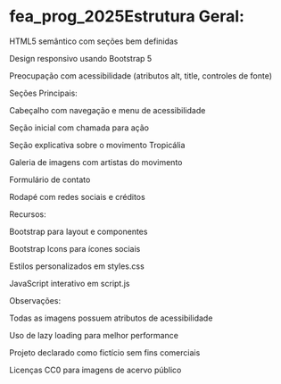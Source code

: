 # fea_prog_2025Estrutura Geral:

HTML5 semântico com seções bem definidas

Design responsivo usando Bootstrap 5

Preocupação com acessibilidade (atributos alt, title, controles de fonte)


Seções Principais:

Cabeçalho com navegação e menu de acessibilidade

Seção inicial com chamada para ação

Seção explicativa sobre o movimento Tropicália

Galeria de imagens com artistas do movimento

Formulário de contato

Rodapé com redes sociais e créditos


Recursos:

Bootstrap para layout e componentes

Bootstrap Icons para ícones sociais

Estilos personalizados em styles.css

JavaScript interativo em script.js


Observações:

Todas as imagens possuem atributos de acessibilidade

Uso de lazy loading para melhor performance

Projeto declarado como fictício sem fins comerciais

Licenças CC0 para imagens de acervo público